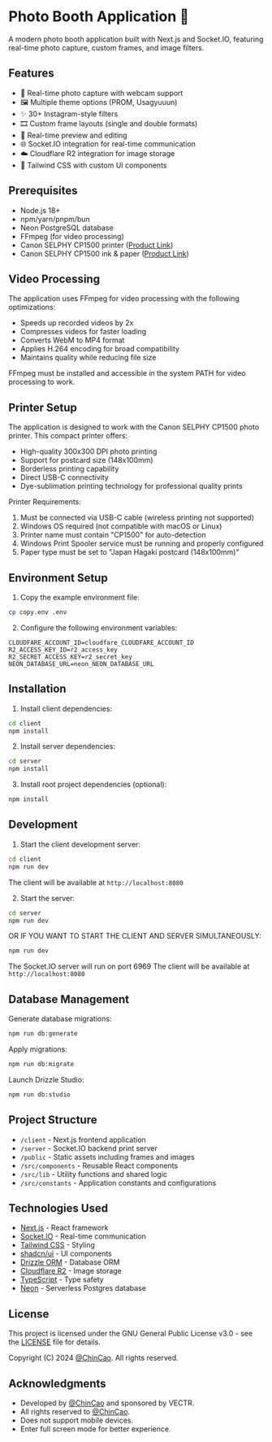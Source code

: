 # Photo Booth Application 📸

A modern photo booth application built with Next.js and Socket.IO, featuring real-time photo capture, custom frames, and image filters.

## Features

- 📸 Real-time photo capture with webcam support
- 🖼️ Multiple theme options (PROM, Usagyuuun)
- ✨ 30+ Instagram-style filters
- 🎞️ Custom frame layouts (single and double formats)
- 🔄 Real-time preview and editing
- 🌐 Socket.IO integration for real-time communication
- ☁️ Cloudflare R2 integration for image storage
- 🎨 Tailwind CSS with custom UI components

## Prerequisites

- Node.js 18+
- npm/yarn/pnpm/bun
- Neon PostgreSQL database
- FFmpeg (for video processing)
- Canon SELPHY CP1500 printer ([Product Link](https://www.amazon.com/Canon-SELPHY-CP1500-Compact-Printer/dp/B0BF6T86WD))
- Canon SELPHY CP1500 ink & paper ([Product Link](https://www.amazon.com/KP-108IN-Cassette-Wireless-Compact-Printer/dp/B079B5LTGW))

## Video Processing

The application uses FFmpeg for video processing with the following optimizations:

- Speeds up recorded videos by 2x
- Compresses videos for faster loading
- Converts WebM to MP4 format
- Applies H.264 encoding for broad compatibility
- Maintains quality while reducing file size

FFmpeg must be installed and accessible in the system PATH for video processing to work.

## Printer Setup

The application is designed to work with the Canon SELPHY CP1500 photo printer. This compact printer offers:

- High-quality 300x300 DPI photo printing
- Support for postcard size (148x100mm)
- Borderless printing capability
- Direct USB-C connectivity
- Dye-sublimation printing technology for professional quality prints

Printer Requirements:

1. Must be connected via USB-C cable (wireless printing not supported)
2. Windows OS required (not compatible with macOS or Linux)
3. Printer name must contain "CP1500" for auto-detection
4. Windows Print Spooler service must be running and properly configured
5. Paper type must be set to "Japan Hagaki postcard (148x100mm)"

## Environment Setup

1. Copy the example environment file:

```bash
cp copy.env .env
```

2. Configure the following environment variables:

```
CLOUDFARE_ACCOUNT_ID=cloudfare_CLOUDFARE_ACCOUNT_ID
R2_ACCESS_KEY_ID=r2_access_key
R2_SECRET_ACCESS_KEY=r2_secret_key
NEON_DATABASE_URL=neon_NEON_DATABASE_URL
```

## Installation

1. Install client dependencies:

```bash
cd client
npm install
```

2. Install server dependencies:

```bash
cd server
npm install
```

3. Install root project dependencies (optional):

```bash
npm install
```

## Development

1. Start the client development server:

```bash
cd client
npm run dev
```

The client will be available at `http://localhost:8080`

2. Start the server:

```bash
cd server
npm run dev
```

OR IF YOU WANT TO START THE CLIENT AND SERVER SIMULTANEOUSLY:

```bash
npm run dev
```

The Socket.IO server will run on port 6969
The client will be available at `http://localhost:8080`

## Database Management

Generate database migrations:

```bash
npm run db:generate
```

Apply migrations:

```bash
npm run db:migrate
```

Launch Drizzle Studio:

```bash
npm run db:studio
```

## Project Structure

- `/client` - Next.js frontend application
- `/server` - Socket.IO backend print server
- `/public` - Static assets including frames and images
- `/src/components` - Reusable React components
- `/src/lib` - Utility functions and shared logic
- `/src/constants` - Application constants and configurations

## Technologies Used

- [Next.js](https://nextjs.org/) - React framework
- [Socket.IO](https://socket.io/) - Real-time communication
- [Tailwind CSS](https://tailwindcss.com/) - Styling
- [shadcn/ui](https://ui.shadcn.com/) - UI components
- [Drizzle ORM](https://orm.drizzle.team/) - Database ORM
- [Cloudflare R2](https://www.cloudflare.com/products/r2/) - Image storage
- [TypeScript](https://www.typescriptlang.org/) - Type safety
- [Neon](https://neon.tech) - Serverless Postgres database

## License

This project is licensed under the GNU General Public License v3.0 - see the [LICENSE](LICENSE) file for details.

Copyright (C) 2024 [@ChinCao](https://github.com/ChinCao). All rights reserved.

## Acknowledgments

- Developed by [@ChinCao](https://github.com/ChinCao) and sponsored by VECTR.
- All rights reserved to [@ChinCao](https://github.com/ChinCao).
- Does not support mobile devices.
- Enter full screen mode for better experience.
